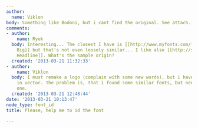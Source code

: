 ```yaml
---
author:
  name: Viklon
body: Something like Bodoni, but i cant find the original. See attach.[img:sites/default/files/old-images/font_4031.png]
comments:
- author:
    name: Ryuk
  body: Interesting... The closest I have is [[http://www.myfonts.com/fonts/garagefonts/freight-big-pro|Freight
    Big]] but that's not even loosely similar... I like also [[http://swisstypefaces.com/fonts/romain-bp/all-styles/#Romain-bp-headline|Romain
    Headline]]. What's the sample origin?
  created: '2013-03-21 11:32:33'
- author:
    name: Viklon
  body: I must remake a logo (complain with some new words), but i have only few letters
    in vector. The problem is, that i found some similar fonts, but need exactly this
    one.
  created: '2013-03-21 12:48:44'
date: '2013-03-21 10:13:47'
node_type: font_id
title: Please, help me to id the font

---
```

